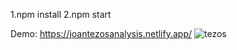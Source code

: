 1.npm install
2.npm start

Demo:
https://joantezosanalysis.netlify.app/
![tezos](https://user-images.githubusercontent.com/58722032/161510011-bf6325cd-f7d9-4d63-97e2-fed656e3cbba.jpeg)
